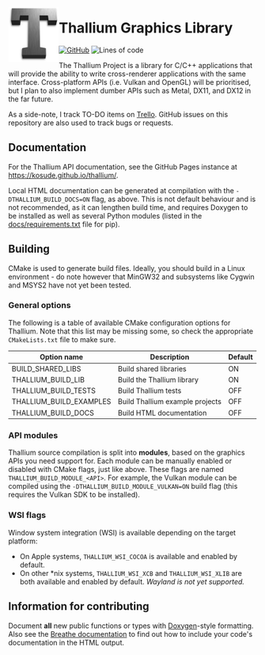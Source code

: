 <p align=center>
    <img align=left src="res/img/render.png" height=110>
</p>


# Thallium Graphics Library

[![GitHub](https://img.shields.io/github/license/kosude/thallium)](LICENCE)
![Lines of code](https://www.aschey.tech/tokei/github.com/kosude/thallium)

The Thallium Project is a library for C/C++ applications that will provide the ability to write cross-renderer applications with the same interface.
Cross-platform APIs (i.e. Vulkan and OpenGL) will be prioritised, but I plan to also implement dumber APIs such as Metal, DX11, and DX12 in the
far future.

As a side-note, I track TO-DO items on [Trello](https://trello.com/b/ZHYGTiZr/thallium-development-tracking). GitHub issues on this repository are
also used to track bugs or requests.


## Documentation

For the Thallium API documentation, see the GitHub Pages instance at https://kosude.github.io/thallium/.

Local HTML documentation can be generated at compilation with the `-DTHALLIUM_BUILD_DOCS=ON` flag, as above. This is not default behaviour and is not
recommended, as it can lengthen build time, and requires Doxygen to be installed as well as several Python modules (listed in the
[docs/requirements.txt](docs/requirements.txt) file for pip).


## Building

CMake is used to generate build files. Ideally, you should build in a Linux environment - do note however that MinGW32 and subsystems like Cygwin
and MSYS2 have not yet been tested.

### General options

The following is a table of available CMake configuration options for Thallium. Note that this list may be missing some, so check the appropriate
`CMakeLists.txt` file to make sure.

|        Option name      |            Description           | Default |
| ----------------------- | -------------------------------- | ------- |
| BUILD_SHARED_LIBS       | Build shared libraries           | ON      |
| THALLIUM_BUILD_LIB      | Build the Thallium library       | ON      |
| THALLIUM_BUILD_TESTS    | Build Thallium tests             | OFF     |
| THALLIUM_BUILD_EXAMPLES | Build Thallium example projects  | OFF     |
| THALLIUM_BUILD_DOCS     | Build HTML documentation         | OFF     |

### API modules

Thallium source compilation is split into **modules**, based on the graphics APIs you need support for. Each module can be manually enabled or
disabled with CMake flags, just like above. These flags are named `THALLIUM_BUILD_MODULE_<API>`. For example, the Vulkan module can be compiled using
the `-DTHALLIUM_BUILD_MODULE_VULKAN=ON` build flag (this requires the Vulkan SDK to be installed).

### WSI flags

Window system integration (WSI) is available depending on the target platform:

 - On Apple systems, `THALLIUM_WSI_COCOA` is available and enabled by default.
 - On other \*nix systems, `THALLIUM_WSI_XCB` and `THALLIUM_WSI_XLIB` are both available and enabled by default. *Wayland is not yet supported.*


## Information for contributing

Document **all** new public functions or types with [Doxygen](https://www.doxygen.nl/)-style formatting. Also see the
[Breathe documentation](https://breathe.readthedocs.io/en/latest/index.html) to find out how to include your code's documentation in the HTML
output.
